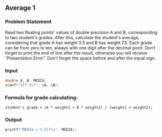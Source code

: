 ## Average 1

### Problem Statement
<p>Read two floating points' values of double precision A and B, corresponding to two student's grades. After this, calculate the student's average, considering that grade A has weight 3.5 and B has weight 7.5. Each grade can be from zero to ten, always with one digit after the decimal point. Don’t forget to print the end of line after the result, otherwise you will receive “Presentation Error”. Don’t forget the space before and after the equal sign.</p>

### Input 
```c
double A, B, MEDIA;
scanf("%lf %lf", &A, &B);
```
### Formula for grade calculating:
`student's grade = (A * weight1 + B * weight2) / (weight1 + weight2);
`
### Output 
```c
printf("MEDIA = %.5lf\n", MEDIA);
```
